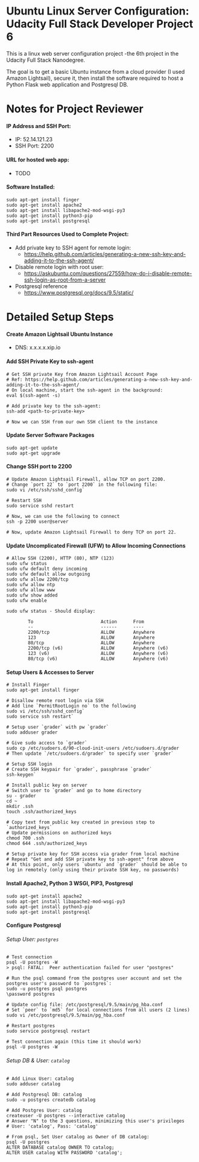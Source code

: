 # Ubuntu Linux Server Configuration: Udacity Full Stack Developer Project 6

This is a linux web server configuration project  -the 6th project in the Udacity Full Stack Nanodegree.

The goal is to get a basic Ubuntu instance from a cloud provider (I used Amazon Lightsail), secure it, then install the software required to host a Python Flask web application and Postgresql DB.

# Notes for Project Reviewer

#### IP Address and SSH Port:
- IP: 52.14.121.23
- SSH Port: 2200

#### URL for hosted web app:
- TODO

#### Software Installed:
```
sudo apt-get install finger
sudo apt-get install apache2
sudo apt-get install libapache2-mod-wsgi-py3
sudo apt-get install python3-pip
sudo apt-get install postgresql
```

#### Third Part Resources Used to Complete Project:
- Add private key to SSH agent for remote login:
  - https://help.github.com/articles/generating-a-new-ssh-key-and-adding-it-to-the-ssh-agent/
- Disable remote login with root user:
  - https://askubuntu.com/questions/27559/how-do-i-disable-remote-ssh-login-as-root-from-a-server
- Postgresql reference
  - https://www.postgresql.org/docs/9.5/static/

# Detailed Setup Steps

#### Create Amazon Lightsail Ubuntu Instance
- DNS: x.x.x.x.xip.io

#### Add SSH Private Key to ssh-agent
```
# Get SSH private Key from Amazon Lightsail Account Page
# Ref: https://help.github.com/articles/generating-a-new-ssh-key-and-adding-it-to-the-ssh-agent/
# On local machine, start the ssh-agent in the background:
eval $(ssh-agent -s)

# Add private key to the ssh-agent:
ssh-add <path-to-private-key>

# Now we can SSH from our own SSH client to the instance
```

#### Update Server Software Packages
```
sudo apt-get update
sudo apt-get upgrade
```

#### Change SSH port to 2200
```
# Update Amazon Lightsail Firewall, allow TCP on port 2200.
# Change `port 22` to `port 2200` in the following file:
sudo vi /etc/ssh/sshd_config`

# Restart SSH
sudo service sshd restart

# Now, we can use the following to connect
ssh -p 2200 user@server

# Now, update Amazon Lightsail Firewall to deny TCP on port 22.
```

#### Update Uncomplicated Firewall (UFW) to Allow Incoming Connections
```
# Allow SSH (2200), HTTP (80), NTP (123)
sudo ufw status
sudo ufw default deny incoming
sudo ufw default allow outgoing
sudo ufw allow 2200/tcp
sudo ufw allow ntp
sudo ufw allow www
sudo ufw show added
sudo ufw enable

sudo ufw status - Should display:

        To                         Action      From
        --                         ------      ----
        2200/tcp                   ALLOW       Anywhere
        123                        ALLOW       Anywhere
        80/tcp                     ALLOW       Anywhere
        2200/tcp (v6)              ALLOW       Anywhere (v6)
        123 (v6)                   ALLOW       Anywhere (v6)
        80/tcp (v6)                ALLOW       Anywhere (v6)
```

#### Setup Users & Accesses to Server
```
# Install Finger
sudo apt-get install finger

# Disallow remote root login via SSH
# Add line `PermitRootLogin no` to the following
sudo vi /etc/ssh/sshd_config`
sudo service ssh restart`

# Setup user `grader` with pw `grader`
sudo adduser grader

# Give sudo access to `grader`
sudo cp /etc/sudoers.d/90-cloud-init-users /etc/sudoers.d/grader
# Then update `/etc/sudoers.d/grader` to specify user `grader`

# Setup SSH login
# Create SSH keypair for `grader`, passphrase `grader`
ssh-keygen`

# Install public key on server
# Switch user to `grader` and go to home directory
su - grader
cd ~
mkdir .ssh
touch .ssh/authorized_keys

# Copy text from public key created in previous step to `authorized_keys`
# Update permissions on authorized keys
chmod 700 .ssh
chmod 644 .ssh/authorized_keys

# Setup private key for SSH access via grader from local machine
# Repeat "Get and add SSH private key to ssh-agent" from above
# At this point, only users `ubuntu` and `grader` should be able to log in remotely (only using their private SSH key, no passwords)
```

#### Install Apache2, Python 3 WSGI, PIP3, Postgresql
```
sudo apt-get install apache2
sudo apt-get install libapache2-mod-wsgi-py3
sudo apt-get install python3-pip
sudo apt-get install postgresql
```

#### Configure Postgresql

###### Setup User: `postgres`
```
# Test connection
psql -U postgres -W
> psql: FATAL:  Peer authentication failed for user "postgres"

# Run the psql command from the postgres user account and set the postgres user's password to `postgres`:
sudo -u postgres psql postgres
\password postgres

# Update config file: /etc/postgresql/9.5/main/pg_hba.conf
# Set `peer` to `md5` for local connections from all users (2 lines)
sudo vi /etc/postgresql/9.5/main/pg_hba.conf

# Restart postgres
sudo service postgresql restart

# Test connection again (this time it should work)
psql -U postgres -W
```

###### Setup DB & User: `catalog`
```
# Add Linux User: catalog
sudo adduser catalog

# Add Postgresql DB: catalog
sudo -u postgres createdb catalog

# Add Postgres User: catalog
createuser -U postgres --interactive catalog
# Answer "N" to the 3 questions, minimizing this user's privileges
# User: 'catalog', Pass: 'catalog'

# From psql, Set User catalog as Owner of DB catalog:
psql -U postgres
ALTER DATABASE catalog OWNER TO catalog;
ALTER USER catalog WITH PASSWORD 'catalog';
```
